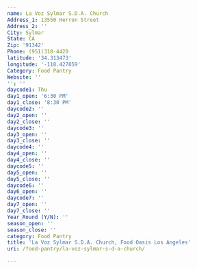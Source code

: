 ```yaml
---
name: La Voz Sylmar S.D.A. Church
Address_1: 13550 Herron Street
Address_2: ''
City: Sylmar
State: CA
Zip: '91342'
Phone: (951)318-4420
latitude: '34.313473'
longitude: '-118.427859'
Category: Food Pantry
Website: ''
'': ''
daycode1: Thu
day1_open: '6:30 PM'
day1_close: '8:30 PM'
daycode2: ''
day2_open: ''
day2_close: ''
daycode3: ''
day3_open: ''
day3_close: ''
daycode4: ''
day4_open: ''
day4_close: ''
daycode5: ''
day5_open: ''
day5_close: ''
daycode6: ''
day6_open: ''
daycode7: ''
day7_open: ''
day7_close: ''
Year_Round (Y/N): ''
season_open: ''
season_close: ''
category: Food Pantry
title: 'La Voz Sylmar S.D.A. Church, Food Oasis Los Angeles'
uri: /food-pantry/la-voz-sylmar-s-d-a-church/

---
```

